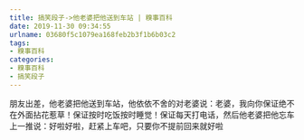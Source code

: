 ```yaml
---
title: 搞笑段子->他老婆把他送到车站 | 糗事百科
date: 2019-11-30 09:34:55
urlname: 03680f5c1079ea168feb2b3f1b6b03c2
tags: 
- 糗事百科
categories:
- 糗事百科
- 搞笑段子
---
```

朋友出差，他老婆把他送到车站，他依依不舍的对老婆说：老婆，我向你保证绝不在外面拈花惹草！保证按时吃饭按时睡觉！保证每天打电话，然后他老婆把他忘车上一推说：好啦好啦，赶紧上车吧，只要你不提前回来就好啦


